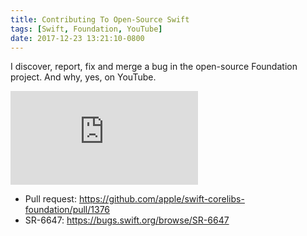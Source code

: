 ```yaml
---
title: Contributing To Open-Source Swift
tags: [Swift, Foundation, YouTube]
date: 2017-12-23 13:21:10-0800
---
```

I discover, report, fix and merge a bug in the open-source Foundation project. And why, yes, on YouTube.

<div class="video-container">
    <iframe src="https://www.youtube.com/embed/rwuj80W8TtI" frameborder="0" gesture="media" allow="encrypted-media" allowfullscreen></iframe>
</div>

* Pull request: <https://github.com/apple/swift-corelibs-foundation/pull/1376>
* SR-6647: <https://bugs.swift.org/browse/SR-6647>
